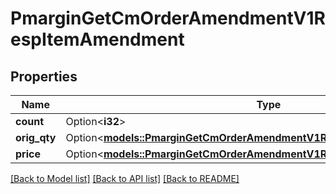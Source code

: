 # PmarginGetCmOrderAmendmentV1RespItemAmendment

## Properties

Name | Type | Description | Notes
------------ | ------------- | ------------- | -------------
**count** | Option<**i32**> |  | [optional]
**orig_qty** | Option<[**models::PmarginGetCmOrderAmendmentV1RespItemAmendmentOrigQty**](PmarginGetCmOrderAmendmentV1RespItem_amendment_origQty.md)> |  | [optional]
**price** | Option<[**models::PmarginGetCmOrderAmendmentV1RespItemAmendmentOrigQty**](PmarginGetCmOrderAmendmentV1RespItem_amendment_origQty.md)> |  | [optional]

[[Back to Model list]](../README.md#documentation-for-models) [[Back to API list]](../README.md#documentation-for-api-endpoints) [[Back to README]](../README.md)


